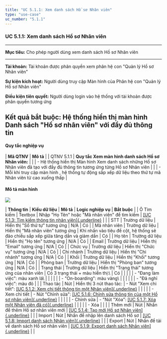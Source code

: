 ```yaml
---
title: "UC 5.1.1: Xem danh sách Hồ sơ Nhân viên"
type: "use-case"
uc_number: "5.1.1"
---
```


### UC 5.1.1: Xem danh sách Hồ sơ Nhân viên

  ---------------------------------------------------------------------------------------------------------
  **Mục tiêu:**               Cho phép người dùng xem danh sách Hồ sơ Nhân viên
  --------------------------- -----------------------------------------------------------------------------
  **Tài khoản:**              Tài khoản được phân quyền xem phân hệ con "Quản lý Hồ sơ Nhân viên"

  **Sự kiện kích hoạt:**      Người dùng truy cập Màn hình của Phân hệ con "Quản lý Hồ sơ Nhân viên"

  **Điều kiện tiên quyết:**   Người dùng login vào hệ thống với tài khoản được phân quyền tương ứng

  **Kết quả bắt buộc:**       Hệ thống hiển thị màn hình Danh sách "Hồ sơ nhân viên" với đầy đủ thông tin
  ---------------------------------------------------------------------------------------------------------

#### Quy tắc nghiệp vụ

| **Mã QTNV** | **Mô tả** |
| QTNV 5.1.1 | **Quy tắc Xem màn hình danh sách Hồ sơ Nhân viên:** |
|  | - Hệ thống hiển thị Màn hình Xem danh sách những Hồ sơ Nhân viên đã tạo với đầy đủ thông tin tương ứng từng Hồ sơ Nhân viên |
|  | - Mỗi khi truy cập màn hình , hệ thống tự động sắp xếp dữ liệu theo thứ tự mã Nhân viên từ cao xuống thấp |

#### Mô tả màn hình

![](media/image53.png)

| **Thông tin** | **Kiểu dữ liệu** | **Mô tả** | **Logic nghiệp vụ** | **Bắt buộc** |
| Ô Tìm kiếm | Textbox | Nhập "Họ Tên" hoặc "Mã nhân viên" để tìm kiếm | [[UC 5.1.3: Tìm kiếm thông tin nhân viên]{.underline}](#uc-5.1.3-tìm-kiếm-hồ-sơ-nhân-viên) |  |
| STT | Trường dữ liệu | Hiển thị "Số thứ tự" tương ứng | N/A | Có |
| Mã nhân viên | Trường dữ liệu | Hiển thị "Mã nhân viên" tương ứng | Khi nhấn vào tiêu đề cột, hệ thống sẽ đảo chiều sắp xếp giữa tăng dần và giảm dần | Có |
| Họ tên | Trường dữ liệu | Hiển thị "Họ tên" tương ứng | N/A | Có |
| Email | Trường dữ liệu | Hiển thị "Email" tương ứng | N/A | Có |
| Chức vụ | Trường dữ liệu | Hiển thị "Chức vụ" tương ứng | N/A | Có |
| Chi nhánh | Trường dữ liệu | Hiển thị "Chi nhánh" tương ứng | N/A | Có |
| Khối | Trường dữ liệu | Hiển thị "Khối" tương ứng | N/A | Có |
| Phòng ban | Trường dữ liệu | Hiển thị "Phòng ban" tương ứng | N/A | Có |
| Trạng thái | Trường dữ liệu | Hiển thị "Trạng thái" tương ứng của nhân viên | Có 3 trạng thái + màu hiển thị:\ | Có |
|  |  |  | - "Đang làm việc": màu xanh lá\ |  |
|  |  |  | - "On-boarding": màu vàng\ |  |
|  |  |  | - "Đã nghỉ việc": màu đỏ |  |
| Thao tác | Nút | Hiển thị 3 nút thao tác: | \- Nút "Xem chi tiết": [[UC 5.1.2: Xem chi tiết thông tin một Nhân viên]{.underline}](#uc-5.1.2-xem-chi-tiết-thông-tin-một-nhân-viên) |  |
|  |  | \- Xem chi tiết | \- Nút "Chỉnh sửa": [[UC 5.1.6: Chỉnh sửa thông tin của một Hồ sơ nhân viên]{.underline}](#uc-5.1.6-chỉnh-sửa-thông-tin-của-một-hồ-sơ-nhân-viên) |  |
|  |  | \- Chỉnh sửa | \- "Nút "Xóa": [[UC 5.1.7: Xóa một Nhân viên đã có]{.underline}](#uc-5.1.7-xóa-một-nhân-viên-đã-có) |  |
|  |  | \- Xóa |  |  |
| Thêm mới | Nút | Nhấn để thêm Hồ sơ nhân viên mới | [[UC 5.1.4: Tạo mới Hồ sơ Nhân viên]{.underline}](#uc-5.1.4-tạo-mới-một-hồ-sơ-nhân-viên) |  |
| Import | Nút | Nhấn để nhập lên danh sách Hồ sơ | [[UC 5.1.8: Import danh sách Nhân viên]{.underline}](#uc-5.1.8-import-danh-sách-nhân-viên) |  |
| Export | Nút | Nhấn để tải về danh sách Hồ sơ nhân viên | [[UC 5.1.9: Export danh sách Nhân viên]{.underline}](#uc-5.1.9-export-danh-sách-nhân-viên) |  |
